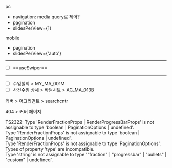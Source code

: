 pc
- navigation: media query로 제어?
- pagination
- slidesPerView={1}

mobile
- pagination
- slidesPerView={'auto'}

***

- [ ] ==useSwiper==



***
- [ ] 수임철회 > MY_MA_001M
- [ ] 사건수임 상세 > 바텀시트 > AC_MA_013B

커버 > 어그리먼트 > searchcntr


404 > 커버 페이지



<html>TS2322: Type 'RenderFractionProps | RenderProgressBarProps' is not assignable to type 'boolean | PaginationOptions | undefined'.<br/>Type 'RenderFractionProps' is not assignable to type 'boolean | PaginationOptions | undefined'.<br/>Type 'RenderFractionProps' is not assignable to type 'PaginationOptions'.<br/>Types of property 'type' are incompatible.<br/>Type 'string' is not assignable to type '&quot;fraction&quot; | &quot;progressbar&quot; | &quot;bullets&quot; | &quot;custom&quot; | undefined'.
